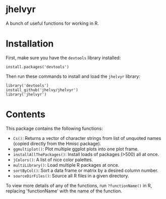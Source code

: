 # jhelvyr
A bunch of useful functions for working in R.

# Installation
First, make sure you have the `devtools` library installed:

`install.packages('devtools')`

Then run these commands to install and load the `jhelvyr` library:

```
library('devtools')
install_github('jhelvy/jhelvyr')
library('jhelvyr')
```

# Contents
This package contains the following functions:

* `Cs()`: Returns a vector of character strings from list of unquoted names (copied directly from the Hmisc package).
* `ggmultiplot()`: Plot multiple ggplot plots into one plot frame.
* `installAllThePackages()`: Install loads of packages (>500) all at once.
* `jColors()`: A list of nice color palettes.
* `multiLibrary()`: Load multiple R packages at once.
* `sortByCol()`: Sort a data frame or matrix by a desired column number.
* `sourceDirFiles()`: Source all R files in a given directory.

To view more details of any of the functions, run `?functionName()` in R, replacing 'functionName' with the name of the function.


